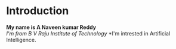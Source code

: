 # Introduction
**My name is A Naveen kumar Reddy**  
*I'm from B V Raju Institute of Technology*
*I'm intrested in Artificial Intelligence.
